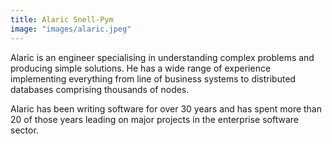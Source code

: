 ```yaml
---
title: Alaric Snell-Pym
image: "images/alaric.jpeg"
---
```

Alaric is an engineer specialising in understanding complex problems and
producing simple solutions. He has a wide range of experience implementing
everything from line of business systems to distributed databases comprising
thousands of nodes.

Alaric has been writing software for over 30 years and has spent more than 20 of
those years leading on major projects in the enterprise software sector.
